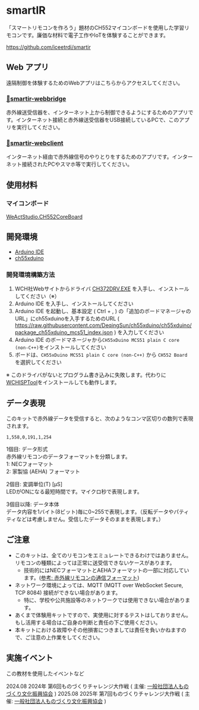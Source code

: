 # smartIR

「スマートリモコンを作ろう」題材のCH552マイコンボードを使用した学習リモコンです。廉価な材料で電子工作やIoTを体験することができます。

<https://github.com/iceetrdi/smartir>

## Web アプリ

遠隔制御を体験するためのWebアプリはこちらからアクセスしてください。

### [🌉smartir-webbridge](https://iceetrdi.github.io/smartir-webbridge/)

赤外線送受信器を、インターネット上から制御できるようにするためのアプリです。インターネット接続と赤外線送受信器をUSB接続しているPCで、このアプリを実行してください。

### [📡smartir-webclient](https://iceetrdi.github.io/smartir-webclient/)

インターネット経由で赤外線信号のやりとりをするためのアプリです。インターネット接続されたPCやスマホ等で実行してください。

## 使用材料

### マイコンボード

[WeActStudio.CH552CoreBoard](https://github.com/WeActStudio/WeActStudio.CH552CoreBoard)

## 開発環境

- [Arduino IDE](https://www.arduino.cc/en/software)
- [ch55xduino](https://github.com/DeqingSun/ch55xduino)

### 開発環境構築方法

1. WCH社Webサイトからドライバ [CH372DRV.EXE](https://www.wch-ic.com/downloads/CH372DRV_EXE.html) を入手し、インストールしてください（※）
2. Arduino IDE を入手し、インストールしてください
3. Arduino IDE を起動し、基本設定 ( Ctrl + , ) の「追加のボードマネージャのURL」にch55xduinoを入手するためのURL ( https://raw.githubusercontent.com/DeqingSun/ch55xduino/ch55xduino/package_ch55xduino_mcs51_index.json ) を入力してください
4. Arduino IDE のボードマネージャから`CH55xDuino MCS51 plain C core (non-C++)`をインストールしてください
5. ボードは、`CH55xDuino MCS51 plain C core (non-C++)` から `CH552 Board` を選択してください

※ このドライバがないとプログラム書き込みに失敗します。代わりに[WCHISPTool](https://www.wch.cn/downloads/WCHISPTool_Setup_exe.html)をインストールしても動作します。

## データ表現

このキットで赤外線データを受信すると、次のようなコンマ区切りの数列で表現されます。

```
1,558,0,191,1,254
```

1個目: データ形式  
赤外線リモコンのデータフォーマットを分類します。  
1: NECフォーマット  
2: 家製協 (AEHA) フォーマット  

2個目: 変調単位(T) [μS]  
LEDがONになる最短時間です。マイクロ秒で表現します。

3個目以降: データ本体  
データ内容を1バイト(8ビット)毎に0~255で表現します。（反転データやパティティなどは考慮しません。受信したデータそのままを表現します。）

## ご注意

- このキットは、全てのリモコンをエミュレートできるわけではありません。リモコンの種類によっては正常に送受信できないケースがあります。
  - 技術的にはNECフォーマットとAEHAフォーマットの一部に対応しています。([参考: 赤外線リモコンの通信フォーマット](http://elm-chan.org/docs/ir_format.html))
- ネットワーク環境によっては、MQTT (MQTT over WebSocket Secure, TCP 8084) 接続ができない場合があります。
  - 特に、学校や公共施設等のネットワークでは使用できない場合があります。
- あくまで体験用キットですので、実使用に対するテストはしておりません。もし活用する場合はご自身の判断と責任の下ご使用ください。
- 本キットにおける故障やその他損害につきましては責任を負いかねますので、ご注意の上作業をしてください。

## 実施イベント

この教材を使用したイベントなど

2024.08 2024年 第6回ものづくりチャレンジ大作戦 ( 主催: [一般社団法人ものづくり文化振興協会](https://sites.google.com/view/monodukuri-bunka/) )
2025.08 2025年 第7回ものづくりチャレンジ大作戦 ( 主催: [一般社団法人ものづくり文化振興協会](https://sites.google.com/view/monodukuri-bunka/) )
